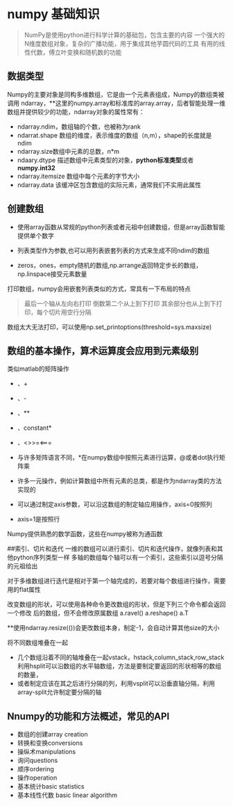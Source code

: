 # numpy 基础知识
> NumPy是使用python进行科学计算的基础包，包含主要的内容
> 一个强大的N维度数组对象，复杂的广播功能，用于集成其他芋圆代码的工具
>有用的线性代数，傅立叶变换和随机数的功能
## 数据类型
Numpy的主要对象是同构多维数组，它是由一个元素表组成，Numpy的数组类被调用
ndarray，**这里的numpy.array和标准库的array.array，后者智能处理一维
数组并提供较少的功能，ndarray对象的属性常有：
* ndarray.ndim，数组轴的个数，也被称为rank
* ndarrat.shape 数组的维度，表示维度的数组（n,m），shape的长度就是ndim
* ndarray.size数组中元素的总数，n*m
* ndaary.dtype 描述数组中元素类型的对象，**python标准类型**或者**numpy.int32**
* ndarray.itemsize 数组中每个元素的字节大小
* ndarray.data 该缓冲区包含数组的实际元素，通常我们不实用此属性

## 创建数组
* 使用array函数从常规的python列表或者元祖中创建数组，但是array函数智能提供单个数字
* 列表类型作为参数,也可以用列表嵌套列表的方式来生成不同ndim的数组

* zeros，ones，empty随机的数组,np.arrange返回特定步长的数组，np.linspace接受元素数量

打印数组，numpy会用嵌套列表类似的方式，常具有一下布局的特点
> 最后一个轴从左向右打印
> 倒数第二个从上到下打印
> 其余部分也从上到下打印，每个切片用空行分隔

数组太大无法打印，可以使用np.set_printoptions(threshold=sys.maxsize)
## 数组的基本操作，算术运算度会应用到元素级别
类似matlab的矩阵操作
* 、+
* 、-
* 、**
* 、constant*
* 、<\>\>=\<=\==
* 与许多矩阵语言不同，*在numpy数组中按照元素进行运算，@或者dot执行矩阵乘

* 许多一元操作，例如计算数组中所有元素的总类，都是作为ndarray类的方法实现的
* 可以通过制定axis参数，可以沿这数组的制定轴应用操作，axis=0按照列
* axis=1是按照行

Numpy提供熟悉的数学函数，这些在numpy被称为通函数

##索引、切片和迭代
一维的数组可以进行索引、切片和迭代操作，就像列表和其他python序列类型一样
多轴的数组每个轴可以有一个索引，这些索引以逗号分隔的元祖给出

对于多维数组进行迭代是相对于第一个轴完成的，若要对每个数组进行操作，需要用的flat属性

改变数组的形状，可以使用各种命令更改数组的形状，但是下列三个命令都会返回一个修改
后的数组，但不会修改原属数组
a.ravel()
a.reshape()
a.T

**使用ndarray.resize(())会更改数组本身，制定-1，会自动计算其他size的大小

将不同数组堆叠在一起
* 几个数组沿着不同的轴堆叠在一起vstack，hstack,column_stack,row_stack
 利用hsplit可以沿数组的水平轴数组，方法是要制定要返回的形状相等的数组的数量，
* 或者制定应该在其之后进行分隔的列，利用vsplit可以沿垂直轴分隔，利用array-split允许制定要分隔的轴

## Nnumpy的功能和方法概述，常见的API
* 数组的创建array creation
* 转换和变换conversions
* 操纵术manipulations
* 询问questions
* 顺序ordering
* 操作operation
* 基本统计basic  statistics
* 基本线性代数 basic linear algorithm